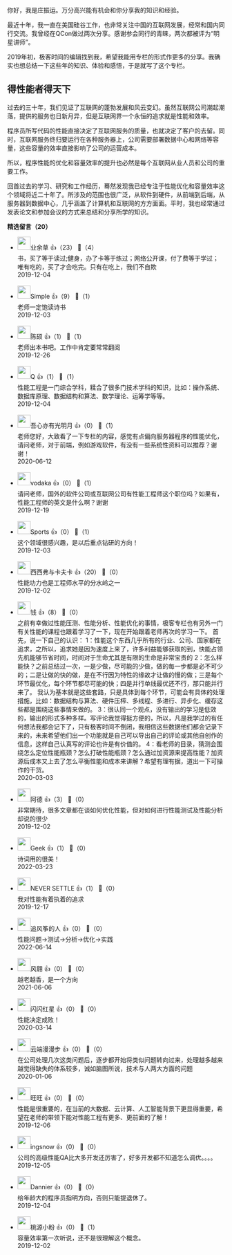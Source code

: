 你好，我是庄振运。万分高兴能有机会和你分享我的知识和经验。

最近十年，我一直在美国硅谷工作，也非常关注中国的互联网发展，经常和国内同行交流。我曾经在QCon做过两次分享。感谢参会同行的青睐，两次都被评为“明星讲师”。

2019年初，极客时间的编辑找到我，希望我能用专栏的形式作更多的分享。我确实也想总结一下这些年的知识、体验和感悟，于是就写了这个专栏。

## 得性能者得天下

过去的三十年，我们见证了互联网的蓬勃发展和风云变幻。虽然互联网公司潮起潮落，提供的服务也日新月异，但是互联网界一个永恒的追求就是性能和效率。

程序员所写代码的性能直接决定了互联网服务的质量，也就决定了客户的去留。同时，互联网服务终归要运行在各种服务器上，公司需要部署数据中心和网络等容量，这些容量的效率直接影响了公司的运营成本。

所以，程序性能的优化和容量效率的提升也必然是每个互联网从业人员和公司的重要工作。

回首过去的学习、研究和工作经历，蓦然发现我已经专注于性能优化和容量效率这个领域将近二十年了。所涉及的范围也很广泛，从软件到硬件，从前端到后端，从服务器到数据中心，几乎涵盖了计算机和互联网的方方面面。平时，我也经常通过发表论文和参加会议的方式来总结和分享所学的知识。
<div><strong>精选留言（20）</strong></div><ul>
<li><img src="https://static001.geekbang.org/account/avatar/00/11/30/8a/b5ca7286.jpg" width="30px"><span>业余草</span> 👍（23） 💬（4）<div>书，买了等于读过;健身，办了卡等于练过；网络公开课，付了费等于学过；唯有吃的，买了才会吃完。只有在吃上，我们不自欺</div>2019-12-04</li><br/><li><img src="https://static001.geekbang.org/account/avatar/00/12/9b/e3/ed2bc341.jpg" width="30px"><span>Simple</span> 👍（9） 💬（1）<div>老师一定饱读诗书</div>2019-12-03</li><br/><li><img src="https://static001.geekbang.org/account/avatar/00/10/d2/7f/6cb73b36.jpg" width="30px"><span>陈硕</span> 👍（1） 💬（1）<div>老师出本书吧。工作中肯定要常常翻阅</div>2019-12-26</li><br/><li><img src="https://static001.geekbang.org/account/avatar/00/0f/fb/7f/746a6f5e.jpg" width="30px"><span>Q</span> 👍（1） 💬（1）<div>性能工程是一门综合学科，糅合了很多门技术学科的知识，比如：操作系统、数据库原理、数据结构和算法、数学理论、运筹学等等。 </div>2019-12-04</li><br/><li><img src="https://static001.geekbang.org/account/avatar/00/11/92/20/24630973.jpg" width="30px"><span>吾心亦有光明月</span> 👍（0） 💬（1）<div>老师您好，大致看了一下专栏的内容，感觉有点偏向服务器程序的性能优化，请问老师，对于前端，例如游戏软件，有没有一些系统性资料可以推荐？谢谢！</div>2020-06-12</li><br/><li><img src="https://static001.geekbang.org/account/avatar/00/10/46/58/bf13e57e.jpg" width="30px"><span>vodaka</span> 👍（0） 💬（1）<div>请问老师，国外的软件公司或互联网公司有性能工程师这个职位吗？如果有，性能工程师的英文是什么啊？谢谢</div>2019-12-19</li><br/><li><img src="https://static001.geekbang.org/account/avatar/00/1a/d0/51/f1c9ae2d.jpg" width="30px"><span>Sports</span> 👍（0） 💬（1）<div>这个领域很感兴趣，是以后重点钻研的方向！</div>2019-12-03</li><br/><li><img src="https://static001.geekbang.org/account/avatar/00/0f/48/ee/96a7d638.jpg" width="30px"><span>西西弗与卡夫卡</span> 👍（20） 💬（0）<div>性能功力也是工程师水平的分水岭之一</div>2019-12-02</li><br/><li><img src="https://static001.geekbang.org/account/avatar/00/0f/67/f4/9a1feb59.jpg" width="30px"><span>钱</span> 👍（8） 💬（0）<div>之前有幸做过性能压测、性能分析、性能优化的事情，极客专栏也有另外一门有关性能的课程也跟着学习了一下，现在开始跟着老师再次的学习一下。
首先，说一下自己的认识：
1：性能这个东西几乎所有的行业、公司、国家都在追求，之所以，追求她是因为速度上来了，许多利益能够获取的到，快能占领先机能够节省时间，时间对于生命尤其是有限的生命是非常宝贵的
2：怎么样能快？之前总结过一次，一是少做，尽可能的少做，做的每一步都是必不可少的；二是让做的快的做，是在不行因为特性的缘故才让做的慢的做；三是每个环节最优化，每个环节都尽可能的快；四是并行单线最优还不行，那只能并行来了。
我认为基本就是这些套路，只是具体到每个环节，可能会有具体的处理措施，比如：数据结构与算法、硬件压榨、多线程、多进行、异步化、缓存这些都是围绕这些事情来做的。
3：很认同一个观点，没有输出的学习是低效的，输出的形式多种多样。写评论我觉得挺方便的，所以，凡是我学过的有任何想法我都会记下了，只有极客时间不倒闭，我相信这些数据他们都会记录下来的，未来希望他们出一个功能就是自己可以导出自己的评论或其他自创作的信息，这样自己认真写的评论也许是有价值的。
4：看老师的目录，猜测会围绕怎么定位性能瓶颈？怎么打破性能瓶颈？怎么通过加资源来提高性能？加资源后成本又上去了怎么平衡性能和成本来讲解？希望有理有据，道出一下可操作的干货。</div>2020-03-03</li><br/><li><img src="https://static001.geekbang.org/account/avatar/00/10/fb/29/ee2982de.jpg" width="30px"><span>阿德</span> 👍（3） 💬（0）<div>非常期待，很多文章都在谈如何优化性能，但对如何进行性能测试及性能分析却说的很少</div>2019-12-02</li><br/><li><img src="" width="30px"><span>Geek</span> 👍（1） 💬（0）<div>诗词用的很美！</div>2022-03-23</li><br/><li><img src="https://static001.geekbang.org/account/avatar/00/10/d0/46/1a9229b3.jpg" width="30px"><span>NEVER SETTLE</span> 👍（1） 💬（0）<div>我对性能有着执着的追求</div>2019-12-17</li><br/><li><img src="https://static001.geekbang.org/account/avatar/00/16/b4/94/2796de72.jpg" width="30px"><span>追风筝的人</span> 👍（0） 💬（0）<div>性能问题→测试→分析→优化→实践 </div>2022-06-14</li><br/><li><img src="https://static001.geekbang.org/account/avatar/00/0f/9b/a7/440aff07.jpg" width="30px"><span>风翱</span> 👍（0） 💬（0）<div>越老越香，是一个方向</div>2021-06-06</li><br/><li><img src="https://static001.geekbang.org/account/avatar/00/11/58/ce/d64fbdad.jpg" width="30px"><span>闪闪红星</span> 👍（0） 💬（0）<div>性能决定成败！</div>2020-03-14</li><br/><li><img src="https://static001.geekbang.org/account/avatar/00/0f/a1/ea/4afba3f1.jpg" width="30px"><span>云端漫漫步</span> 👍（0） 💬（0）<div>在公司处理几次这类问题后，逐步都开始将类似问题转向过来，处理越多越来越觉得缺失的体系较多，诚如脑图所说，技术与人两大方面的问题</div>2020-01-06</li><br/><li><img src="https://static001.geekbang.org/account/avatar/00/11/b0/1c/2e30eeb8.jpg" width="30px"><span>旺旺</span> 👍（0） 💬（0）<div>性能是很重要的，在当前的大数据、云计算、人工智能背景下更显得重要，希望在老师的带领下能对性能工程有更多、更前面的了解！</div>2019-12-06</li><br/><li><img src="https://thirdwx.qlogo.cn/mmopen/vi_32/DYAIOgq83erTFrZcEmQMzKDnC6ibZEicAatlcDUQ5qIXt6TicicCwuGsb9kPgiadgbZC2HEDvR1FSDnwQmZ9TgmJEvQ/132" width="30px"><span>ingsnow</span> 👍（0） 💬（0）<div>公司的高级性能QA比大多开发还厉害了，好多开发都不知道怎么调优。。。。</div>2019-12-05</li><br/><li><img src="https://static001.geekbang.org/account/avatar/00/1a/0e/37/3fa2350d.jpg" width="30px"><span>Dannier</span> 👍（0） 💬（0）<div>给年龄大的程序员指明方向，否则只能提退休了。</div>2019-12-04</li><br/><li><img src="https://static001.geekbang.org/account/avatar/00/0f/dd/30/9d36ccaf.jpg" width="30px"><span>桃源小盼</span> 👍（0） 💬（1）<div>容量效率第一次听说，还不是很理解这个概念。</div>2019-12-02</li><br/>
</ul>